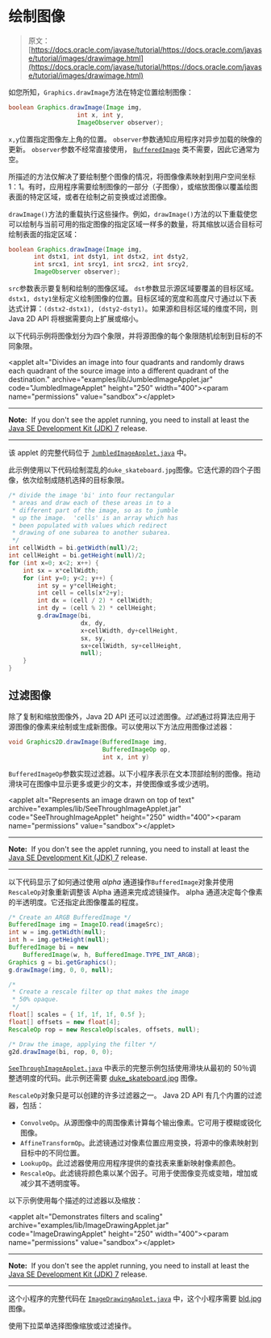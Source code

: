 # 绘制图像

> 原文： [https://docs.oracle.com/javase/tutorial/https://docs.oracle.com/javase/tutorial/images/drawimage.html](https://docs.oracle.com/javase/tutorial/https://docs.oracle.com/javase/tutorial/images/drawimage.html)

如您所知，`Graphics.drawImage`方法在特定位置绘制图像：

```java
boolean Graphics.drawImage(Image img,
                   int x, int y,
                   ImageObserver observer);

```

`x,y`位置指定图像左上角的位置。 `observer`参数通知应用程序对异步加载的映像的更新。 `observer`参数不经常直接使用， [`BufferedImage`](https://docs.oracle.com/javase/8/docs/api/java/awt/image/BufferedImage.html) 类不需要，因此它通常为空。

所描述的方法仅解决了要绘制整个图像的情况，将图像像素映射到用户空间坐标 1：1。有时，应用程序需要绘制图像的一部分（子图像），或缩放图像以覆盖绘图表面的特定区域，或者在绘制之前变换或过滤图像。

`drawImage()`方法的重载执行这些操作。例如，`drawImage()`方法的以下重载使您可以绘制与当前可用的指定图像的指定区域一样多的数量，将其缩放以适合目标可绘制表面的指定区域：

```java
boolean Graphics.drawImage(Image img,
       int dstx1, int dsty1, int dstx2, int dsty2,
       int srcx1, int srcy1, int srcx2, int srcy2,
       ImageObserver observer);

```

`src`参数表示要复制和绘制的图像区域。 `dst`参数显示源区域要覆盖的目标区域。 `dstx1, dsty1`坐标定义绘制图像的位置。目标区域的宽度和高度尺寸通过以下表达式计算：`(dstx2-dstx1), (dsty2-dsty1)`。如果源和目标区域的维度不同，则 Java 2D API 将根据需要向上扩展或缩小。

以下代码示例将图像划分为四个象限，并将源图像的每个象限随机绘制到目标的不同象限。

&lt;applet alt="Divides an image into four quadrants and randomly draws each quadrant of the source image into a different quadrant of the destination." archive="examples/lib/JumbledImageApplet.jar" code="JumbledImageApplet" height="250" width="400"&gt;&lt;param name="permissions" value="sandbox"&gt;&lt;/applet&gt;

* * *

**Note:**  If you don't see the applet running, you need to install at least the [Java SE Development Kit (JDK) 7](http://www.oracle.com/technetwork/java/javase/downloads/index.html) release.

* * *

该 applet 的完整代码位于 [`JumbledImageApplet.java`](examples/JumbledImageApplet.java) 中。

此示例使用以下代码绘制混乱的`duke_skateboard.jpg`图像。它迭代源的四个子图像，依次绘制成随机选择的目标象限。

```java
/* divide the image 'bi' into four rectangular
 * areas and draw each of these areas in to a
 * different part of the image, so as to jumble
 * up the image.  'cells' is an array which has
 * been populated with values which redirect
 * drawing of one subarea to another subarea.
 */
int cellWidth = bi.getWidth(null)/2;
int cellHeight = bi.getHeight(null)/2;
for (int x=0; x<2; x++) {
    int sx = x*cellWidth;
    for (int y=0; y<2; y++) {
        int sy = y*cellHeight;
        int cell = cells[x*2+y];
        int dx = (cell / 2) * cellWidth;
        int dy = (cell % 2) * cellHeight;
        g.drawImage(bi,
                    dx, dy, 
                    x+cellWidth, dy+cellHeight,
                    sx, sy,
                    sx+cellWidth, sy+cellHeight,
                    null);
    }
}

```

## 过滤图像

除了复制和缩放图像外，Java 2D API 还可以过滤图像。*过滤*通过将算法应用于源图像的像素来绘制或生成新图像。可以使用以下方法应用图像过滤器：

```java
void Graphics2D.drawImage(BufferedImage img,
                          BufferedImageOp op,
                          int x, int y)

```

`BufferedImageOp`参数实现过滤器。以下小程序表示在文本顶部绘制的图像。拖动滑块可在图像中显示更多或更少的文本，并使图像或多或少透明。

&lt;applet alt="Represents an image drawn on top of text" archive="examples/lib/SeeThroughImageApplet.jar" code="SeeThroughImageApplet" height="250" width="400"&gt;&lt;param name="permissions" value="sandbox"&gt;&lt;/applet&gt;

* * *

**Note:**  If you don't see the applet running, you need to install at least the [Java SE Development Kit (JDK) 7](http://www.oracle.com/technetwork/java/javase/downloads/index.html) release.

* * *

以下代码显示了如何通过使用 _alpha_ 通道操作`BufferedImage`对象并使用`RescaleOp`对象重新调整该 Alpha 通道来完成滤镜操作。 alpha 通道决定每个像素的半透明度。它还指定此图像覆盖的程度。

```java
/* Create an ARGB BufferedImage */
BufferedImage img = ImageIO.read(imageSrc);
int w = img.getWidth(null);
int h = img.getHeight(null);
BufferedImage bi = new
    BufferedImage(w, h, BufferedImage.TYPE_INT_ARGB);
Graphics g = bi.getGraphics();
g.drawImage(img, 0, 0, null);

/*
 * Create a rescale filter op that makes the image
 * 50% opaque.
 */
float[] scales = { 1f, 1f, 1f, 0.5f };
float[] offsets = new float[4];
RescaleOp rop = new RescaleOp(scales, offsets, null);

/* Draw the image, applying the filter */
g2d.drawImage(bi, rop, 0, 0);

```

[`SeeThroughImageApplet.java`](examples/SeeThroughImageApplet.java) 中表示的完整示例包括使用滑块从最初的 50％调整透明度的代码。此示例还需要 [duke_skateboard.jpg](examples/duke_skateboard.jpg) 图像。

`RescaleOp`对象只是可以创建的许多过滤器之一。 Java 2D API 有几个内置的过滤器，包括：

*   `ConvolveOp`。从源图像中的周围像素计算每个输出像素。它可用于模糊或锐化图像。
*   `AffineTransformOp`。此滤镜通过对像素位置应用变换，将源中的像素映射到目标中的不同位置。
*   `LookupOp`。此过滤器使用应用程序提供的查找表来重新映射像素颜色。
*   `RescaleOp`。此滤镜将颜色乘以某个因子。可用于使图像变亮或变暗，增加或减少其不透明度等。

以下示例使用每个描述的过滤器以及缩放：

&lt;applet alt="Demonstrates filters and scaling" archive="examples/lib/ImageDrawingApplet.jar" code="ImageDrawingApplet" height="250" width="400"&gt;&lt;param name="permissions" value="sandbox"&gt;&lt;/applet&gt;

* * *

**Note:**  If you don't see the applet running, you need to install at least the [Java SE Development Kit (JDK) 7](http://www.oracle.com/technetwork/java/javase/downloads/index.html) release.

* * *

这个小程序的完整代码在 [`ImageDrawingApplet.java`](examples/ImageDrawingApplet.java) 中，这个小程序需要 [bld.jpg](examples/bld.jpg) 图像。

使用下拉菜单选择图像缩放或过滤操作。